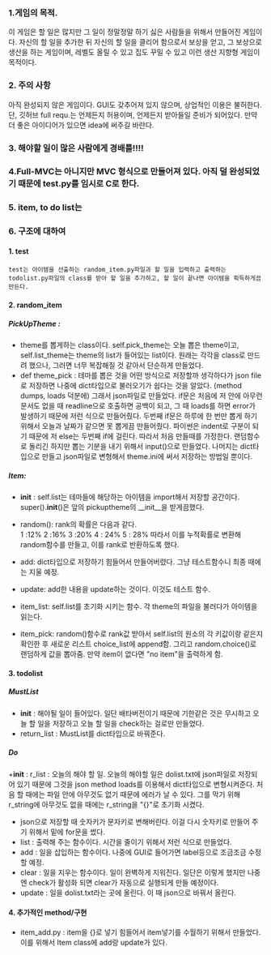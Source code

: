 
### 1.게임의 목적.
이 게임은 할 일은 많지만 그 일이 정말정말 하기 싫은 사람들을 위해서 만들어진 게임이다.
자신의 할 일을 추가한 뒤 자신의 할 일을 클리어 함으로서 보상을 얻고, 그 보상으로 생산을 하는 게임이며, 레벨도 올릴 수 있고 집도 꾸밀 수 있고 이런 생산 지향형 게임이 목적이다.

### 2. 주의 사항
아직 완성되지 않은 게임이다. GUI도 갖추어져 있지 않으며, 상업적인 이용은 불허한다. 단, 깃허브 full requ.는 언제든지 허용이며, 언제든지 받아들일 준비가 되어있다. 만약 더 좋은 아이디어가 있으면 idea에 써주길 바란다.

### 3. 해야할 일이 많은 사람에게 경배를!!!!

### 4.Full-MVC는 아니지만  MVC 형식으로 만들어져 있다. 아직 덜 완성되었기 때문에 test.py를 임시로 C로 한다.


### 5. item, to do list는 
 
### 6. 구조에 대하여
####	1. test
	test는 아이템을 선출하는 random_item.py파일과 할 일을 입력하고 출력하는 todolist.py파일의 class를 받아 할 일을 추가하고, 할 일이 끝나면 아이템을 획득하게끔 만든다.
	
####	2. random_item
##### PickUpTheme : 
+ theme를 뽑게하는 class이다. self.pick_theme는 오늘 뽑은 theme이고, self.list_theme는 theme의 list가 들어있는 list이다. 원래는 각각을 class로 만드려 했으나, 그러면 너무 복잡해질 것 같아서 단순하게 만들었다.
+ def theme_pick : 테마를 뽑은 것을 어떤 방식으로 저장할까 생각하다가 json file로 저장하면 나중에 dict타입으로 불러오기가 쉽다는 것을 알았다. (method dumps, loads 덕분에) 그래서 json파일로 만들었다. if문은 처음에 저 안에 아무런 문서도 없을 때 readline으로 호출하면 공백이 되고, 그 때 loads를 하면 error가 발생하기 때문에 저런 식으로 만들어줬다. 두번째 if문은 하루에 한 번만 뽑게 하기 위해서 오늘과 날짜가 같으면 못 뽑게끔 만들어줬다. 파이썬은 indent로 구분이 되기 때문에 저 else는 두번째 if에 걸린다. 따라서 처음 만들때를 가정한다. 랜덤함수로 돌리긴 하지만 뽑는 기분을 내기 위해서 input()으로 만들었다. 나머지는 dict타입으로 만들고 json파일로 변형해서 theme.ini에 써서 저장하는 방법일 뿐이다.


##### Item:
+ __init__ : self.list는 테마들에 해당하는 아이템을 import해서 저장할 공간이다. super().__init__()은 앞의 pickuptheme의 __init__을 받게끔했다.
+ random(): rank의 확률은 다음과 같다.  
1 :12%
2 :16%
3 :20%
4 : 24%
5 : 28%
따라서 이를 누적확률로 변환해 random함수를 만들고, 이를 rank로 반환하도록 했다.

+ add: dict타입으로 저장하기 힘들어서 만들어버렸다. 그냥 테스트함수니 최종 때에는 지울 예정.

+ update: add한 내용을 update하는 것이다. 이것도 테스트 함수.

+ item_list: self.list를 초기화 시키는 함수. 각 theme의 파일을 불러다가 아이템을 읽는다.

+ item_pick: random()함수로 rank값 받아서 self.list의 원소의 각 키값이랑 같은지 확인한 후 새로운 리스트 choice_list에 append함. 그리고 random.choice()로 랜덤하게 값을 뽑아줌. 만약 item이 없다면 "no item"을 출력하게 함. 

#### 3. todolist

##### MustList
+ __init__ : 해야될 일이 들어있다. 일단 배타버전이기 때문에 기한같은 것은 무시하고 오늘 할 일을 저장하고 오늘 할 일을 check하는 걸로만 만들었다.
+ return_list : MustList를 dict타입으로 바꿔준다.

##### Do
+__init__ : r_list : 오늘의 해야 할 일. 오늘의 해야할 일은 dolist.txt에 json파일로 저장되어 있기 때문에 그것을 json method loads를 이용해서 dict타입으로 변형시켜준다. 처음 할 때에는 파일 안에 아무것도 없기 때문에 에러가 날 수 있다. 그를 막기 위해 r_string에 아무것도 없을 때에는 r_string을 "{}"로 초기화 시켰다.
+ json으로 저장할 때 숫자키가 문자키로 변해버린다. 이걸 다시 숫자키로 만들어 주기 위해서 밑에 for문을 썼다.
+ list : 출력해 주는 함수이다. 시간을 줄이기 위해서 저런 식으로 만들었다.
+ add : 일을 삽입하는 함수이다. 나중에 GUI로 들어가면 label등으로 조금조금 수정할 예정.
+ clear : 일을 지우는 함수이다. 일이 완벽하게 지워진다. 일단은 이렇게 했지만 나중엔 check가 활성화 되면 clear가 자동으로 실행되게 만들 예정이다.
+ update : 일을 dolist.txt라는 곳에 올린다. 이 때 json으로 바꿔서 올린다.

#### 4. 추가적인 method/구현
+ item_add.py : item을 {}로 넣기 힘들어서 item넣기를 수월하기 위해서 만들었다. 이를 위해서 Item class에 add랑 update가 있다.


